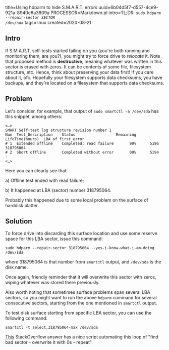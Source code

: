 title=Using hdparm to hide S.M.A.R.T. errors
uuid=6b04d5f7-d557-4ce9-921a-8940e6a3809a
PROCESSOR=Markdown.pl
intro=TL;DR: <code>sudo hdparm --repair-sector <i>SECTOR</i> <i>/dev/sdx</i></code>
tags=linux
created=2020-08-21

Intro
-----

If S.M.A.R.T. self-tests started failing on you (you're both running and monitoring them, are you?), you might try to force drive to _relocate_ it.
Note that proposed method is **destructive**, meaning whatever was written in this sector is erased with zeros.
It can be contents of some file, filesystem structure, etc.
Hence, think about preserving your data first!
If you care about it, ofc.
Hopefully your filesystem supports data checksums, you have backups, and they're located on a filesystem that supports data checksums.

Problem
-------

Let's consider, for example, that output of `sudo smartctl -a /dev/sda` has this snippet, among others:

	<…>
	SMART Self-test log structure revision number 1
	Num  Test_Description    Status                  Remaining  LifeTime(hours)  LBA_of_first_error
	# 1  Extended offline    Completed: read failure       90%      5196         318795064
	# 2  Short offline       Completed without error       00%      5194         -
	<…>

Here you can clearly see that:

a) Offline test ended with read failure;

b) It happened at LBA (sector) number 318795064.

Probably this happened due to some local problem on the surface of harddisk platter.

Solution
--------

To force drive into discarding this surface location and use some reserve space for this LBA sector, issue this command:

	sudo hdparm --repair-sector 318795064 --yes-i-know-what-i-am-doing /dev/sda

where 318795064 is that number from `smartctl` output, and `/dev/sda` is the disk name.

Once again, friendly reminder that it will overwrite this sector with zeros, wiping whatever was stored there previously.

Also worth noting that sometimes surface problems span several LBA sectors, so you might want to run the above `hdparm` command for several consecutive sectors, starting from the one mentioned in `smartctl` output.

To test disk surface starting from specific LBA sector, you can use the following command:

	smartctl -t select,318795064-max /dev/sda

[This][so] StackOverflow answer has a nice script automating this loop of "find bad sector - overwrite it with 0s - repeat".

[so]: https://serverfault.com/a/641135

